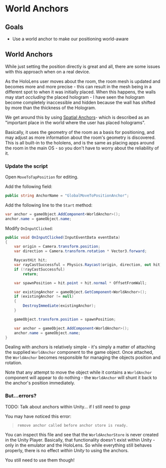 # World Anchors

## Goals

* Use a world anchor to make our positioning world-aware

## World Anchors

While just setting the position directly is great and all, there are some issues with this approach when on a real device.

As the HoloLens user moves about the room, the room mesh is updated and becomes more and more precise - this can result in the mesh being in a different spot to when it was initially placed.  When this happens, the walls may start _occluding_ the placed hologram - I have seen the hologram become completely inaccessible and hidden because the wall has shifted by more than the thickness of the Hologram.

We get around this by using [Spatial Anchors](https://developer.microsoft.com/en-us/windows/holographic/Coordinate_systems.html#spatial_anchors)- which is described as an "important place in the world where the user has placed holograms".  

Basically, it uses the geometry of the room as a basis for positioning, and may adjust as more information about the room's geometry is discovered.  This is all built-in to the hololens, and is the same as placing apps around the room in the main OS - so you don't have to worry about the reliability of it.

### Update the script

Open `MoveToTapPosition` for editing.

Add the following field:

```cs
public string AnchorName = "GlobalMoveToPositionAnchor";
```

Add the following line to the `Start` method:

```cs
var anchor = gameObject.AddComponent<WorldAnchor>();
anchor.name = gameObject.name;
```

Modify `OnInputClicked`:

```cs
public void OnInputClicked(InputEventData eventData)
{
    var origin = Camera.transform.position;
    var direction = Camera.transform.rotation * Vector3.forward;

    RaycastHit hit;
    var rayCastSuccessful = Physics.Raycast(origin, direction, out hit);
    if (!rayCastSuccessful)
        return;

    var spawnPosition = hit.point + hit.normal * OffsetFromWall;

    var existingAnchor = gameObject.GetComponent<WorldAnchor>();
    if (existingAnchor != null)
    {
        DestroyImmediate(existingAnchor);
    }

    gameObject.transform.position = spawnPosition;

    var anchor = gameObject.AddComponent<WorldAnchor>();
    anchor.name = gameObject.name;
}
```

Dealing with anchors is relatively simple - it's simply a matter of attaching the supplied `WorldAnchor` component to the game object. Once attached, the `WorldAnchor` becomes responsible for managing the objects position and rotation.

Note that any attempt to move the object while it contains a `WorldAnchor` component will appear to do nothing - the `WorldAnchor` will shunt it back to the anchor's position immediately.

### But...errors?

TODO: Talk about anchors within Unity... if I still need to *gasp*

You may have noticed this error:

> `remove anchor called before anchor store is ready.`

You can inspect this file and see that the `WorldAnchorStore` is never created in the Unity Player.  Basically, that functionality doesn't exist within Unity - only in the emulator and the HoloLens.  So while everything still behaves properly, there is no effect _within Unity_ to using the anchors.

You still need to use them though!